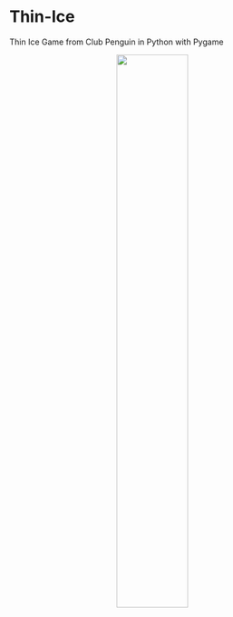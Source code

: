 # Thin-Ice
Thin Ice Game from Club Penguin in Python with Pygame

<p align="center">
    <img width=50% src="https://github.com/vreabernardo/Thin-Ice/assets/45080358/355c9bba-0416-48e0-8173-d615a40fe309">
</p>
